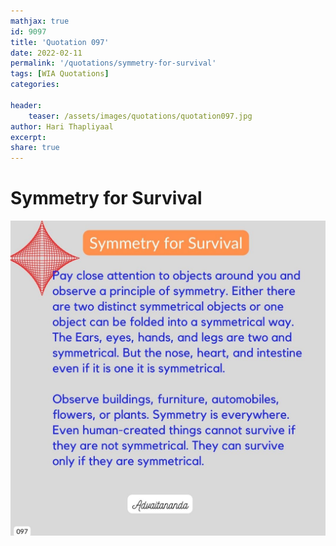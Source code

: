 ```yaml
---
mathjax: true
id: 9097
title: 'Quotation 097'
date: 2022-02-11
permalink: '/quotations/symmetry-for-survival'
tags: [WIA Quotations] 
categories: 

header:
    teaser: /assets/images/quotations/quotation097.jpg
author: Hari Thapliyaal 
excerpt:
share: true 
---
```


# Symmetry for Survival

![Symmetry for Survival](/assets/images/quotations/quotation097.jpg)
